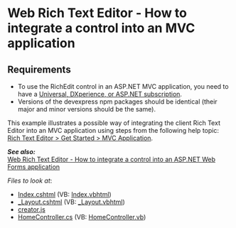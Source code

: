 # Web Rich Text Editor - How to integrate a control into an MVC application

## Requirements
* To use the RichEdit control in an ASP.NET MVC application, you need to have a [Universal, DXperience, or ASP.NET subscription](https://www.devexpress.com/buy/net/).
* Versions of the devexpress npm packages should be identical (their major and minor versions should be the same).

This example illustrates a possible way of integrating the client Rich Text Editor into an MVC application using steps from the following help topic: [Rich Text Editor > Get Started > MVC Application](https://docs.devexpress.com/AspNetCore/401873/rich-edit/get-started/mvc-application).

***See also:***  
[Web Rich Text Editor - How to integrate a control into an ASP.NET Web Forms application](https://github.com/DevExpress-Examples/richedit-for-core-how-to-integrate-a-control-into-an-asp-net-web-forms-application)

<!-- default file list -->
*Files to look at*:

* [Index.cshtml](./CS/RichMVC/Views/Home/Index.cshtml) (VB: [Index.vbhtml](./VB/RichMVCVB/Views/Home/Index.vbhtml))
* [_Layout.cshtml](./CS/RichMVC/Views/Shared/_Layout.cshtml) (VB: [_Layout.vbhtml](./VB/RichMVCVB/Views/Shared/_Layout.vbhtml))
* [creator.js](./CS/RichMVC/Scripts/creator.js)
* [HomeController.cs](./CS/RichMVC/Controllers/HomeController.cs) (VB: [HomeController.vb](./VB/RichMVCVB/Controllers/HomeController.vb))
<!-- default file list end -->
